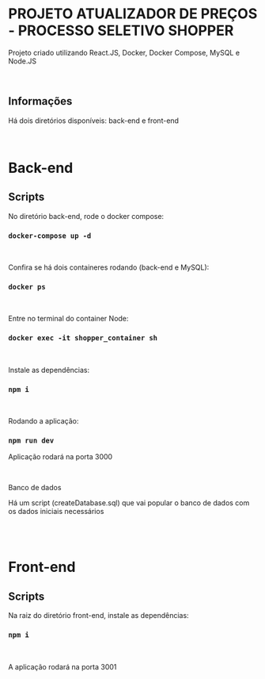 # PROJETO ATUALIZADOR DE PREÇOS - PROCESSO SELETIVO SHOPPER
Projeto criado utilizando React.JS, Docker, Docker Compose, MySQL e Node.JS 

<br/>

## Informações

Há dois diretórios disponíveis: back-end e front-end

<br/>

# Back-end

## Scripts

No diretório back-end, rode o docker compose:

### `docker-compose up -d`

<br/>

Confira se há dois containeres rodando (back-end e MySQL):

### `docker ps`

<br/>

Entre no terminal do container Node:

### `docker exec -it shopper_container sh`

<br/>

Instale as dependências:

### `npm i`

<br/>

Rodando a aplicação:

### `npm run dev`
Aplicação rodará na porta 3000

<br/>

Banco de dados

Há um script (createDatabase.sql) que vai popular o banco de dados com os dados iniciais necessários

<br/>

<br/>

# Front-end

## Scripts

Na raiz do diretório front-end, instale as dependências:

### `npm i`

<br/>

A aplicação rodará na porta 3001
